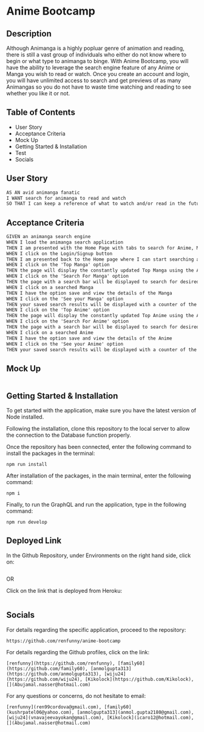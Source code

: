 # Anime Bootcamp

## Description

Although Animanga is a highly popluar genre of animation and reading, there is still a vast group of individuals who either do not know where to begin or what type to animanga to binge. With Anime Bootcamp, you will have the ability to leverage the search engine feature of any Anime or Manga you wish to read or watch. Once you create an account and login, you will have unlimited access to search and get previews of as many Animangas so you do not have to waste time watching and reading to see whether you like it or not.

## Table of Contents

* User Story
* Acceptance Criteria
* Mock Up
* Getting Started & Installation
* Test
* Socials

## User Story

```md
AS AN avid animanga fanatic
I WANT search for animanga to read and watch
SO THAT I can keep a reference of what to watch and/or read in the future
```


## Acceptance Criteria

```md
GIVEN an animanga search engine
WHEN I load the animanga search application
THEN I am presented with the Home Page with tabs to search for Anime, Manga, Top Anime, Top Manga, Saved Anime, Saved Manga and Login/Signup.
WHEN I click on the Login/Signup button
THEN I am presented back to the Home page where I can start searching and saving Animanga. 
WHEN I click on the 'Top Manga' option
THEN the page will display the constantly updated Top Manga using the Anime DB API
WHEN I click on the 'Search For Manga' option
THEN the page with a search bar will be displayed to search for desired Manga to read will be displayed.
WHEN I click on a searched Manga
THEN I have the option save and view the details of the Manga
WHEN I click on the 'See your Manga' option
THEN your saved search results will be displayed with a counter of the amount of saved Manga
WHEN I click on the 'Top Anime' option
THEN the page will display the constantly updated Top Anime using the Anime DB API
WHEN I click on the 'Search For Anime' option
THEN the page with a search bar will be displayed to search for desired Anime to watch will be displayed.
WHEN I click on a searched Anime
THEN I have the option save and view the details of the Anime
WHEN I click on the 'See your Anime' option
THEN your saved search results will be displayed with a counter of the amount of saved Anime

```
## Mock Up
```

```

## Getting Started & Installation

To get started with the application,  make sure you have the latest version of Node installed.

Following the installation, clone this repository to the local server to allow the connection to the Database function properly.

Once the repository has been connected, enter the following command to install the packages in the terminal:
```
npm run install
```
After installation of the packages, in the main terminal, enter the following command:

```
npm i
```
Finally, to run the GraphQL and run the application, type in the following command:

```
npm run develop
```

## Deployed Link
In the Github Repository, under Environments on the right hand side, click on:
```

```
OR

Click on the link that is deployed from Heroku:
```

```
## Socials

For details regarding the specific application, proceed to the repository:
```
https://github.com/renfunny/anime-bootcamp
```

For details regarding the Github profiles, click on the link: 
```
[renfunny](https://github.com/renfunny), [family60](https://github.com/family60), [anmolgupta313](https://github.com/anmolgupta313), [wiju24](https://github.com/wiju24), [Kikolock](https://github.com/Kikolock), [](Abujamal.nasser@hotmail.com)
```

For any questions or concerns, do not hesitate to email: 
```
[renfunny](ren99cordova@gmail.com), [family60](kushrpatel06@yahoo.com), [anmolgupta313](anmol.gupta2180@gmail.com), [wiju24](vnavajeevayokan@gmail.com), [Kikolock](icaro12@hotmail.com), [](Abujamal.nasser@hotmail.com)
```
